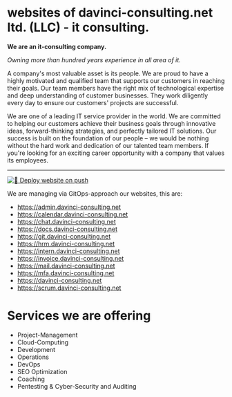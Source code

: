 # websites of davinci-consulting.net ltd. (LLC) - it consulting.


**We are an it-consulting company.**

_Owning more than hundred years experience in all area of it._

A company's most valuable asset is its people. We are proud to have a highly motivated and qualified team that supports our customers in reaching their goals. Our team members have the right mix of technological expertise and deep understanding of customer businesses. They work diligently every day to ensure our customers' projects are successful.

We are one of a leading IT service provider in the world. We are committed to helping our customers achieve their business goals through innovative ideas, forward-thinking strategies, and perfectly tailored IT solutions. Our success is built on the foundation of our people – we would be nothing without the hard work and dedication of our talented team members. If you're looking for an exciting career opportunity with a company that values its employees.

-------------

[![🚀 Deploy website on push](https://github.com/davinci-consulting/websites/actions/workflows/main.yml/badge.svg)](https://github.com/davinci-consulting/websites/actions/workflows/main.yml)

We are managing via GitOps-approach our websites, this are:

- https://admin.davinci-consulting.net
- https://calendar.davinci-consulting.net
- https://chat.davinci-consulting.net 
- https://docs.davinci-consulting.net
- https://git.davinci-consulting.net
- https://hrm.davinci-consulting.net
- https://intern.davinci-consulting.net
- https://invoice.davinci-consulting.net
- https://mail.davinci-consulting.net
- https://mfa.davinci-consulting.net
- https://davinci-consulting.net
- https://scrum.davinci-consulting.net

# Services we are offering

- Project-Management
- Cloud-Computing
- Development
- Operations
- DevOps
- SEO Optimization
- Coaching
- Pentesting & Cyber-Security and Auditing
